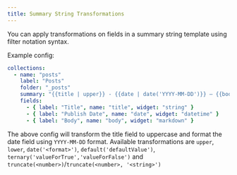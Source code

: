 ```yaml
---
title: Summary String Transformations
---
```


You can apply transformations on fields in a summary string template using filter notation syntax.

Example config:

```yaml
collections:
  - name: "posts"
    label: "Posts"
    folder: "_posts"
    summary: "{{title | upper}} - {{date | date('YYYY-MM-DD')}} – {{body | truncate(20, '***')}}"
    fields:
      - { label: "Title", name: "title", widget: "string" }
      - { label: "Publish Date", name: "date", widget: "datetime" }
      - { label: "Body", name: "body", widget: "markdown" }
```

The above config will transform the title field to uppercase and format the date field using `YYYY-MM-DD` format.
Available transformations are `upper`, `lower`, `date('<format>')`, `default('defaultValue')`, `ternary('valueForTrue','valueForFalse')` and `truncate(<number>)`/`truncate(<number>, '<string>')`
